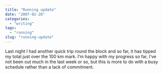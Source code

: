```yaml
---
title: "Running update"
date: "2007-02-28"
categories:
  - "writing"
tags:
  - "running"
slug: "running-update"
---
```


Last night I had another quick trip round the block and so far, it has tipped my total just over the 100 km mark. I’m happy with my progress so far, I’ve not been out much in the last week or so, but this is more to do with a busy schedule rather than a lack of commitment.
